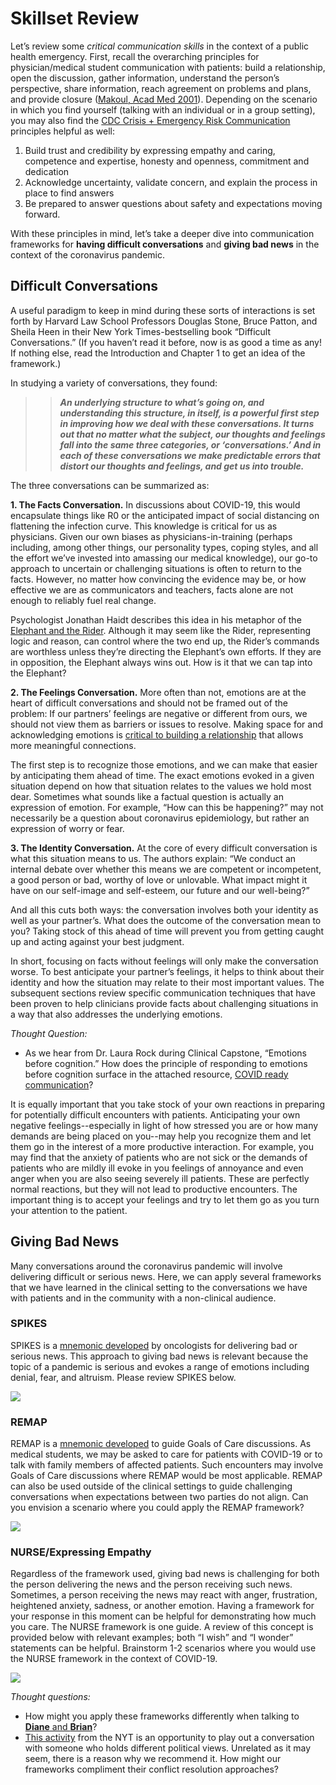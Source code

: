 # Skillset Review

Let’s review some _critical communication skills_ in the context of a public health emergency. First, recall the overarching principles for physician/medical student communication with patients: build a relationship, open the discussion, gather information, understand the person’s perspective, share information, reach agreement on problems and plans, and provide closure \([Makoul, Acad Med 2001](https://www.ncbi.nlm.nih.gov/pubmed/11299158)\). Depending on the scenario in which you find yourself \(talking with an individual or in a group setting\), you may also find the [CDC Crisis + Emergency Risk Communication](https://emergency.cdc.gov/cerc/resources/pdf/cerc_wallet-card_english.pdf) principles helpful as well:

1. Build trust and credibility by expressing empathy and caring, competence and expertise, honesty and openness, commitment and dedication
2. Acknowledge uncertainty, validate concern, and explain the process in place to find answers
3. Be prepared to answer questions about safety and expectations moving forward. 

With these principles in mind, let’s take a deeper dive into communication frameworks for **having difficult conversations** and **giving bad news** in the context of the coronavirus pandemic.

## **Difficult Conversations**

A useful paradigm to keep in mind during these sorts of interactions is set forth by Harvard Law School Professors Douglas Stone, Bruce Patton, and Sheila Heen in their New York Times-bestselling book “Difficult Conversations.” \(If you haven’t read it before, now is as good a time as any! If nothing else, read the Introduction and Chapter 1 to get an idea of the framework.\)

In studying a variety of conversations, they found: 

> > _**An underlying structure to what’s going on, and understanding this structure, in itself, is a powerful first step in improving how we deal with these conversations. It turns out that no matter what the subject, our thoughts and feelings fall into the same three categories, or ‘conversations.’ And in each of these conversations we make predictable errors that distort our thoughts and feelings, and get us into trouble.**_

The three conversations can be summarized as:

**1. The Facts Conversation.** In discussions about COVID-19, this would encapsulate things like R0 or the anticipated impact of social distancing on flattening the infection curve. This knowledge is critical for us as physicians. Given our own biases as physicians-in-training \(perhaps including, among other things, our personality types, coping styles, and all the effort we’ve invested into amassing our medical knowledge\), our go-to approach to uncertain or challenging situations is often to return to the facts. However, no matter how convincing the evidence may be, or how effective we are as communicators and teachers, facts alone are not enough to reliably fuel real change.

Psychologist Jonathan Haidt describes this idea in his metaphor of the [Elephant and the Rider](https://www.creativehuddle.co.uk/the-elephant-and-the-rider). Although it may seem like the Rider, representing logic and reason, can control where the two end up, the Rider’s commands are worthless unless they’re directing the Elephant’s own efforts. If they are in opposition, the Elephant always wins out. How is it that we can tap into the Elephant?

**2. The Feelings Conversation.** More often than not, emotions are at the heart of difficult conversations and should not be framed out of the problem: If our partners’ feelings are negative or different from ours, we should not view them as barriers or issues to resolve. Making space for and acknowledging emotions is [critical to building a relationship](https://eprognosis.ucsf.edu/communication/video-emotions.php) that allows more meaningful connections.

The first step is to recognize those emotions, and we can make that easier by anticipating them ahead of time. The exact emotions evoked in a given situation depend on how that situation relates to the values we hold most dear. Sometimes what sounds like a factual question is actually an expression of emotion. For example, “How can this be happening?” may not necessarily be a question about coronavirus epidemiology, but rather an expression of worry or fear.

**3. The Identity Conversation.** At the core of every difficult conversation is what this situation means to us. The authors explain: “We conduct an internal debate over whether this means we are competent or incompetent, a good person or bad, worthy of love or unlovable. What impact might it have on our self-image and self-esteem, our future and our well-being?”

And all this cuts both ways: the conversation involves both your identity as well as your partner’s. What does the outcome of the conversation mean to you? Taking stock of this ahead of time will prevent you from getting caught up and acting against your best judgment.

In short, focusing on facts without feelings will only make the conversation worse. To best anticipate your partner’s feelings, it helps to think about their identity and how the situation may relate to their most important values. The subsequent sections review specific communication techniques that have been proven to help clinicians provide facts about challenging situations in a way that also addresses the underlying emotions.

_Thought Question:_ 

* As we hear from Dr. Laura Rock during Clinical Capstone, “Emotions before cognition.” How does the principle of responding to emotions before cognition surface in the attached resource, [COVID ready communication](https://docs.google.com/document/d/1uSh0FeYdkGgHsZqem552iC0KmXIgaGKohl7SoeY2UXQ/mobilebasic)?

It is equally important that you take stock of your own reactions in preparing for potentially difficult encounters with patients. Anticipating your own negative feelings--especially in light of how stressed you are or how many demands are being placed on you--may help you recognize them and let them go in the interest of a more productive interaction. For example, you may find that the anxiety of patients who are not sick or the demands of patients who are mildly ill evoke in you feelings of annoyance and even anger when you are also seeing severely ill patients. These are perfectly normal reactions, but they will not lead to productive encounters. The important thing is to accept your feelings and try to let them go as you turn your attention to the patient.

## **Giving Bad News**

Many conversations around the coronavirus pandemic will involve delivering difficult or serious news. Here, we can apply several frameworks that we have learned in the clinical setting to the conversations we have with patients and in the community with a non-clinical audience.

### SPIKES

SPIKES is a [mnemonic developed](https://theoncologist.onlinelibrary.wiley.com/doi/full/10.1634/theoncologist.5-4-302) by oncologists for delivering bad or serious news. This approach to giving bad news is relevant because the topic of a pandemic is serious and evokes a range of emotions including denial, fear, and altruism. Please review SPIKES below.

![](../.gitbook/assets/spikes.png)

### REMAP

REMAP is a [mnemonic developed](https://www.ncbi.nlm.nih.gov/pubmed/28445100) to guide Goals of Care discussions. As medical students, we may be asked to care for patients with COVID-19 or to talk with family members of affected patients. Such encounters may involve Goals of Care discussions where REMAP would be most applicable. REMAP can also be used outside of the clinical settings to guide challenging conversations when expectations between two parties do not align. Can you envision a scenario where you could apply the REMAP framework?

![](../.gitbook/assets/remap.png)

### NURSE/Expressing Empathy

Regardless of the framework used, giving bad news is challenging for both the person delivering the news and the person receiving such news. Sometimes, a person receiving the news may react with anger, frustration, heightened anxiety, sadness, or another emotion. Having a framework for your response in this moment can be helpful for demonstrating how much you care. The NURSE framework is one guide. A review of this concept is provided below with relevant examples; both “I wish” and “I wonder” statements can be helpful. Brainstorm 1-2 scenarios where you would use the NURSE framework in the context of COVID-19.

![](../.gitbook/assets/nurse.png)

_Thought questions:_ 

* How might you apply these frameworks differently when talking to [**Diane** and **Brian**](https://curriculum.covidstudentresponse.org/curriculum-overview/cases)?
* [This activity](https://www.nytimes.com/interactive/2019/11/26/opinion/family-holiday-talk-impeachment.html) from the NYT is an opportunity to play out a conversation with someone who holds different political views. Unrelated as it may seem, there is a reason why we recommend it. How might our frameworks compliment their conflict resolution approaches?

